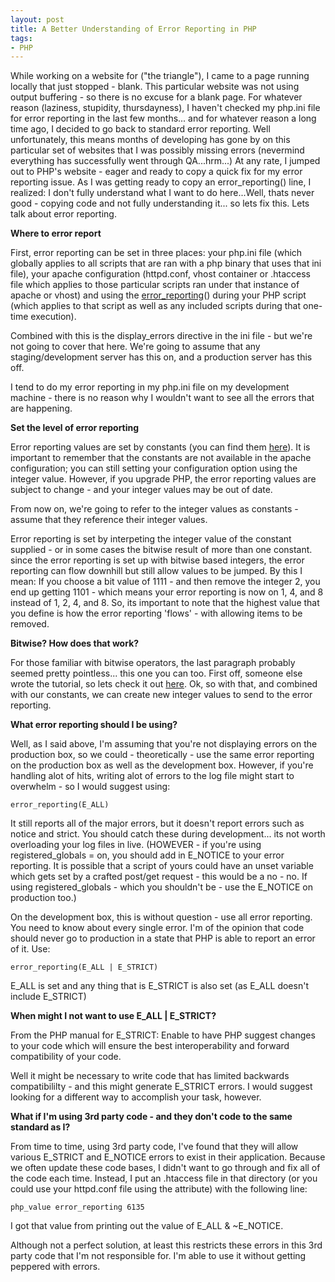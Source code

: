 ```yaml
---
layout: post
title: A Better Understanding of Error Reporting in PHP
tags:
- PHP
---
```


While working on a website for ("the triangle"), I came to a page running locally that just stopped - blank.  This particular website was not using output buffering - so there is no excuse for a blank page.  For whatever reason (laziness, stupidity, thursdayness), I haven't checked my php.ini file for error reporting in the last few months... and for whatever reason a long time ago, I decided to go back to standard error reporting.  Well unfortunately, this means months of developing has gone by on this particular set of websites that I was possibly missing errors (nevermind everything has successfully went through QA...hrm...)  At any rate, I jumped out to PHP's website - eager and ready to copy a quick fix for my error reporting issue.  As I was getting ready to copy an error_reporting() line, I realized: I don't fully understand what I want to do here...Well, thats never good - copying code and not fully understanding it... so lets fix this.  Lets talk about error reporting.

**Where to error report**

First, error reporting can be set in three places: your php.ini file (which globally applies to all scripts that are ran with a php binary that uses that ini file), your apache configuration (httpd.conf, vhost container or .htaccess file which applies to those particular scripts ran under that instance of apache or vhost) and using the [error_reporting](http://php.net/error_reporting)() during your PHP script (which applies to that script as well as any included scripts during that one-time execution).

Combined with this is the display_errors directive in the ini file - but we're not going to cover that here.  We're going to assume that any staging/development server has this on, and a production server has this off.

I tend to do my error reporting in my php.ini file on my development machine - there is no reason why I wouldn't want to see all the errors that are happening.

**Set the level of error reporting**

Error reporting values are set by constants (you can find them [here](http://us2.php.net/manual/en/ref.errorfunc.php#errorfunc.constants)).  It is important to remember that the constants are not available in the apache configuration; you can still setting your configuration option using the integer value. However, if you upgrade PHP, the error reporting values are subject to change - and your integer values may be out of date.

From now on, we're going to refer to the integer values as constants - assume that they reference their integer values.

Error reporting is set by interpeting the integer value of the constant supplied - or in some cases the bitwise result of more than one constant.  since the error reporting is set up with bitwise based integers, the error reporting can flow downhill but still allow values to be jumped.  By this I mean: If you choose a bit value of 1111 - and then remove the integer 2, you end up getting 1101 - which means your error reporting is now on 1, 4, and 8 instead of 1, 2, 4, and 8.  So, its important to note that the highest value that you define is how the error reporting 'flows' - with allowing items to be removed.

**Bitwise?  How does that work?**

For those familiar with bitwise operators, the last paragraph probably seemed pretty pointless... this one you can too.  First off, someone else wrote the tutorial, so lets check it out [here](http://www.litfuel.net/tutorials/bitwise.htm).  Ok, so with that, and combined with our constants, we can create new integer values to send to the error reporting.

**What error reporting should I be using?**

Well, as I said above, I'm assuming that you're not displaying errors on the production box, so we could - theoretically - use the same error reporting on the production box as well as the development box.  However, if you're handling alot of hits, writing alot of errors to the log file might start to overwhelm - so I would suggest using:

```php?start_inline=1
error_reporting(E_ALL)
```

It still reports all of the major errors, but it doesn't report errors such as notice and strict.  You should catch these during development... its not worth overloading your log files in live.  (HOWEVER - if you're using registered_globals = on, you should add in E_NOTICE to your error reporting.  It is possible that a script of yours could have an unset variable which gets set by a crafted post/get request - this would be a no - no.  If using registered_globals - which you shouldn't be - use the E_NOTICE on production too.)

On the development box, this is without question - use all error reporting.  You need to know about every single error.  I'm of the opinion that code should never go to production in a state that PHP is able to report an error of it.  Use:

```php?start_inline=1
error_reporting(E_ALL | E_STRICT)
```

E_ALL is set and any thing that is E_STRICT is also set (as E_ALL doesn't include E_STRICT)

**When might I not want to use E_ALL | E_STRICT?**

From the PHP manual for E_STRICT: Enable to have PHP suggest changes to your code which will ensure the best interoperability and forward compatibility of your code.

Well it might be necessary to write code that has limited backwards compatibililty - and this might generate E_STRICT errors.  I would suggest looking for a different way to accomplish your task, however.

**What if I'm using 3rd party code - and they don't code to the same standard as I?**

From time to time, using 3rd party code, I've found that they will allow various E_STRICT and E_NOTICE errors to exist in their application.  Because we often update these code bases, I didn't want to go through and fix all of the code each time.  Instead, I put an .htaccess file in that directory (or you could use your httpd.conf file using the  attribute) with the following line:


    php_value error_reporting 6135
    

I got that value from printing out the value of E_ALL & ~E_NOTICE.

Although not a perfect solution, at least this restricts these errors in this 3rd party code that I'm not responsible for.  I'm able to use it without getting peppered with errors.
